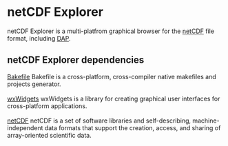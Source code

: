 netCDF Explorer
====================

netCDF Explorer is a multi-platfrom graphical browser for the
[netCDF](http://www.unidata.ucar.edu/software/netcdf) file format,
including 
[DAP](http://opendap.org).

netCDF Explorer dependencies
------------

[Bakefile](http://bakefile.org/) 
Bakefile is a cross-platform, cross-compiler native makefiles and projects generator. 
<br /> 
<br />
[wxWidgets](https://www.wxwidgets.org/)
wxWidgets is a library for creating graphical user interfaces for cross-platform applications.
<br />
<br />
[netCDF](http://www.unidata.ucar.edu/software/netcdf)
netCDF is a set of software libraries and self-describing, 
machine-independent data formats that support the creation, 
access, and sharing of array-oriented scientific data.
<br />
<br />
